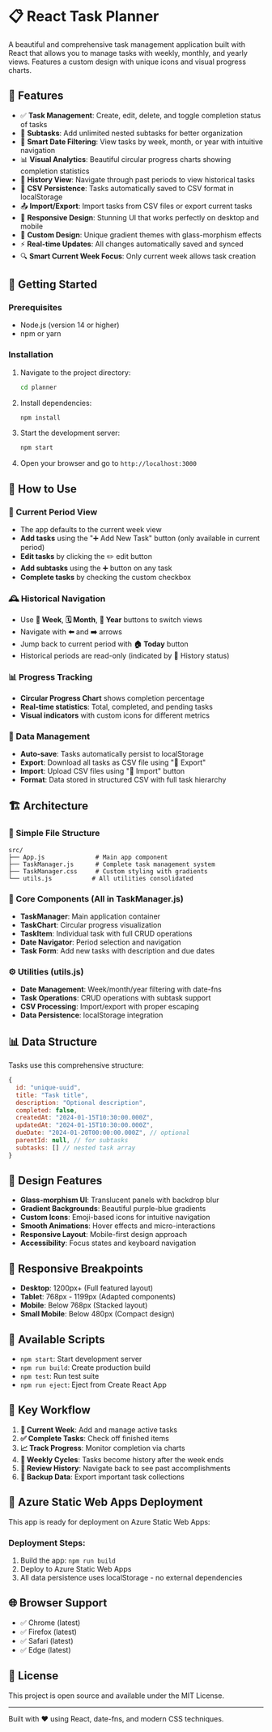 # 📋 React Task Planner

A beautiful and comprehensive task management application built with React that allows you to manage tasks with weekly, monthly, and yearly views. Features a custom design with unique icons and visual progress charts.

## 🌟 Features

- ✅ **Task Management**: Create, edit, delete, and toggle completion status of tasks
- 📝 **Subtasks**: Add unlimited nested subtasks for better organization  
- 📅 **Smart Date Filtering**: View tasks by week, month, or year with intuitive navigation
- 📊 **Visual Analytics**: Beautiful circular progress charts showing completion statistics
- 📜 **History View**: Navigate through past periods to view historical tasks
- 💾 **CSV Persistence**: Tasks automatically saved to CSV format in localStorage
- 📤 **Import/Export**: Import tasks from CSV files or export current tasks
- 📱 **Responsive Design**: Stunning UI that works perfectly on desktop and mobile
- 🎨 **Custom Design**: Unique gradient themes with glass-morphism effects
- ⚡ **Real-time Updates**: All changes automatically saved and synced
- 🔍 **Smart Current Week Focus**: Only current week allows task creation

## 🚀 Getting Started

### Prerequisites
- Node.js (version 14 or higher)
- npm or yarn

### Installation

1. Navigate to the project directory:
   ```bash
   cd planner
   ```

2. Install dependencies:
   ```bash
   npm install
   ```

3. Start the development server:
   ```bash
   npm start
   ```

4. Open your browser and go to `http://localhost:3000`

## 📖 How to Use

### 🎯 Current Period View
- The app defaults to the current week view
- **Add tasks** using the "➕ Add New Task" button (only available in current period)
- **Edit tasks** by clicking the ✏️ edit button
- **Add subtasks** using the ➕ button on any task
- **Complete tasks** by checking the custom checkbox

### 🕰️ Historical Navigation
- Use **📅 Week**, **🗓️ Month**, **📆 Year** buttons to switch views
- Navigate with **⬅️** and **➡️** arrows
- Jump back to current period with **🏠 Today** button
- Historical periods are read-only (indicated by 📜 History status)

### 📊 Progress Tracking
- **Circular Progress Chart** shows completion percentage
- **Real-time statistics**: Total, completed, and pending tasks
- **Visual indicators** with custom icons for different metrics

### 💾 Data Management
- **Auto-save**: Tasks automatically persist to localStorage
- **Export**: Download all tasks as CSV file using "💾 Export"
- **Import**: Upload CSV files using "📂 Import" button
- **Format**: Data stored in structured CSV with full task hierarchy

## 🏗️ Architecture

### 📁 Simple File Structure
```
src/
├── App.js              # Main app component
├── TaskManager.js      # Complete task management system
├── TaskManager.css     # Custom styling with gradients
└── utils.js           # All utilities consolidated
```

### 🔧 Core Components (All in TaskManager.js)
- **TaskManager**: Main application container
- **TaskChart**: Circular progress visualization
- **TaskItem**: Individual task with full CRUD operations
- **Date Navigator**: Period selection and navigation
- **Task Form**: Add new tasks with description and due dates

### ⚙️ Utilities (utils.js)
- **Date Management**: Week/month/year filtering with date-fns
- **Task Operations**: CRUD operations with subtask support
- **CSV Processing**: Import/export with proper escaping
- **Data Persistence**: localStorage integration

## 📊 Data Structure

Tasks use this comprehensive structure:

```javascript
{
  id: "unique-uuid",
  title: "Task title",
  description: "Optional description", 
  completed: false,
  createdAt: "2024-01-15T10:30:00.000Z",
  updatedAt: "2024-01-15T10:30:00.000Z", 
  dueDate: "2024-01-20T00:00:00.000Z", // optional
  parentId: null, // for subtasks
  subtasks: [] // nested task array
}
```

## 🎨 Design Features

- **Glass-morphism UI**: Translucent panels with backdrop blur
- **Gradient Backgrounds**: Beautiful purple-blue gradients
- **Custom Icons**: Emoji-based icons for intuitive navigation
- **Smooth Animations**: Hover effects and micro-interactions
- **Responsive Layout**: Mobile-first design approach
- **Accessibility**: Focus states and keyboard navigation

## 📱 Responsive Breakpoints

- **Desktop**: 1200px+ (Full featured layout)
- **Tablet**: 768px - 1199px (Adapted components)
- **Mobile**: Below 768px (Stacked layout)
- **Small Mobile**: Below 480px (Compact design)

## 🔄 Available Scripts

- `npm start`: Start development server
- `npm run build`: Create production build
- `npm test`: Run test suite
- `npm run eject`: Eject from Create React App

## 🎯 Key Workflow

1. **📅 Current Week**: Add and manage active tasks
2. **✅ Complete Tasks**: Check off finished items
3. **📈 Track Progress**: Monitor completion via charts
4. **🔄 Weekly Cycles**: Tasks become history after the week ends
5. **📜 Review History**: Navigate back to see past accomplishments
6. **💾 Backup Data**: Export important task collections

## 🚀 Azure Static Web Apps Deployment

This app is ready for deployment on Azure Static Web Apps:

### Deployment Steps:
1. Build the app: `npm run build`
2. Deploy to Azure Static Web Apps
3. All data persistence uses localStorage - no external dependencies

## 🌐 Browser Support

- ✅ Chrome (latest)
- ✅ Firefox (latest)  
- ✅ Safari (latest)
- ✅ Edge (latest)

## 📄 License

This project is open source and available under the MIT License.

---

Built with ❤️ using React, date-fns, and modern CSS techniques.
